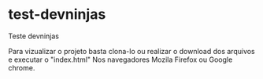 # test-devninjas
Teste devninjas

Para vizualizar o projeto basta clona-lo ou realizar o download dos arquivos e executar o "index.html" Nos navegadores Mozila Firefox ou Google chrome.

